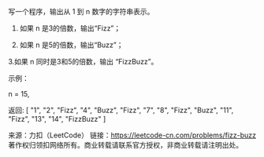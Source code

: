写一个程序，输出从 1 到 n 数字的字符串表示。

1. 如果 n 是3的倍数，输出“Fizz”；

2. 如果 n 是5的倍数，输出“Buzz”；

3.如果 n 同时是3和5的倍数，输出 “FizzBuzz”。

示例：

n = 15,

返回:
[
    "1",
    "2",
    "Fizz",
    "4",
    "Buzz",
    "Fizz",
    "7",
    "8",
    "Fizz",
    "Buzz",
    "11",
    "Fizz",
    "13",
    "14",
    "FizzBuzz"
]

来源：力扣（LeetCode）
链接：https://leetcode-cn.com/problems/fizz-buzz
著作权归领扣网络所有。商业转载请联系官方授权，非商业转载请注明出处。